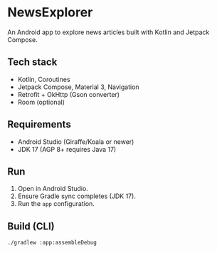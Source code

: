 # NewsExplorer

An Android app to explore news articles built with Kotlin and Jetpack Compose.

## Tech stack
- Kotlin, Coroutines
- Jetpack Compose, Material 3, Navigation
- Retrofit + OkHttp (Gson converter)
- Room (optional)

## Requirements
- Android Studio (Giraffe/Koala or newer)
- JDK 17 (AGP 8+ requires Java 17)

## Run
1. Open in Android Studio.
2. Ensure Gradle sync completes (JDK 17).
3. Run the `app` configuration.

## Build (CLI)
```bash
./gradlew :app:assembleDebug
```
